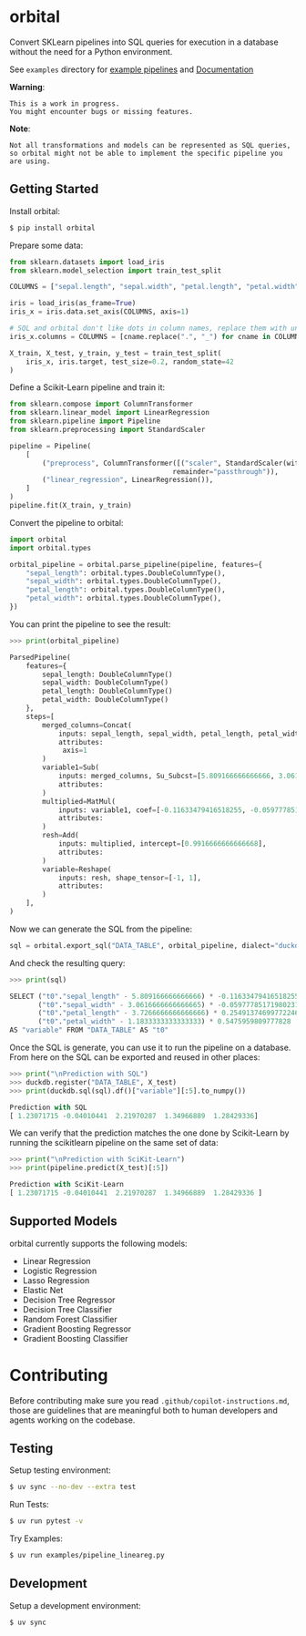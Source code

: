 # orbital

Convert SKLearn pipelines into SQL queries for execution in a database
without the need for a Python environment.

See `examples` directory for [example pipelines](https://github.com/posit-dev/orbital/tree/main/examples) and [Documentation](https://posit-dev.github.io/orbital/)

**Warning**:

    This is a work in progress.
    You might encounter bugs or missing features.

**Note**:

    Not all transformations and models can be represented as SQL queries,
    so orbital might not be able to implement the specific pipeline you are using.

## Getting Started

Install orbital:

```bash
$ pip install orbital
```

Prepare some data:

```python
from sklearn.datasets import load_iris
from sklearn.model_selection import train_test_split

COLUMNS = ["sepal.length", "sepal.width", "petal.length", "petal.width"]

iris = load_iris(as_frame=True)
iris_x = iris.data.set_axis(COLUMNS, axis=1)

# SQL and orbital don't like dots in column names, replace them with underscores
iris_x.columns = COLUMNS = [cname.replace(".", "_") for cname in COLUMNS]

X_train, X_test, y_train, y_test = train_test_split(
    iris_x, iris.target, test_size=0.2, random_state=42
)
```

Define a Scikit-Learn pipeline and train it:

```python
from sklearn.compose import ColumnTransformer
from sklearn.linear_model import LinearRegression
from sklearn.pipeline import Pipeline
from sklearn.preprocessing import StandardScaler

pipeline = Pipeline(
    [
        ("preprocess", ColumnTransformer([("scaler", StandardScaler(with_std=False), COLUMNS)],
                                        remainder="passthrough")),
        ("linear_regression", LinearRegression()),
    ]
)
pipeline.fit(X_train, y_train)
```

Convert the pipeline to orbital:

```python
import orbital
import orbital.types

orbital_pipeline = orbital.parse_pipeline(pipeline, features={
    "sepal_length": orbital.types.DoubleColumnType(),
    "sepal_width": orbital.types.DoubleColumnType(),
    "petal_length": orbital.types.DoubleColumnType(),
    "petal_width": orbital.types.DoubleColumnType(),
})
```

You can print the pipeline to see the result:

```python
>>> print(orbital_pipeline)

ParsedPipeline(
    features={
        sepal_length: DoubleColumnType()
        sepal_width: DoubleColumnType()
        petal_length: DoubleColumnType()
        petal_width: DoubleColumnType()
    },
    steps=[
        merged_columns=Concat(
            inputs: sepal_length, sepal_width, petal_length, petal_width,
            attributes: 
             axis=1
        )
        variable1=Sub(
            inputs: merged_columns, Su_Subcst=[5.809166666666666, 3.0616666666666665, 3.7266666666666666, 1.18333333...,
            attributes: 
        )
        multiplied=MatMul(
            inputs: variable1, coef=[-0.11633479416518255, -0.05977785171980231, 0.25491374699772246, 0.5475959...,
            attributes: 
        )
        resh=Add(
            inputs: multiplied, intercept=[0.9916666666666668],
            attributes: 
        )
        variable=Reshape(
            inputs: resh, shape_tensor=[-1, 1],
            attributes: 
        )
    ],
)
```

Now we can generate the SQL from the pipeline:

```python
sql = orbital.export_sql("DATA_TABLE", orbital_pipeline, dialect="duckdb")
```

And check the resulting query:

```python
>>> print(sql)

SELECT ("t0"."sepal_length" - 5.809166666666666) * -0.11633479416518255 + 0.9916666666666668 +  
       ("t0"."sepal_width" - 3.0616666666666665) * -0.05977785171980231 + 
       ("t0"."petal_length" - 3.7266666666666666) * 0.25491374699772246 + 
       ("t0"."petal_width" - 1.1833333333333333) * 0.5475959809777828 
AS "variable" FROM "DATA_TABLE" AS "t0"
```

Once the SQL is generate, you can use it to run the pipeline on a
database. From here on the SQL can be exported and reused in other
places:

```python
>>> print("\nPrediction with SQL")
>>> duckdb.register("DATA_TABLE", X_test)
>>> print(duckdb.sql(sql).df()["variable"][:5].to_numpy())

Prediction with SQL
[ 1.23071715 -0.04010441  2.21970287  1.34966889  1.28429336]
```

We can verify that the prediction matches the one done by Scikit-Learn
by running the scikitlearn pipeline on the same set of data:

```python
>>> print("\nPrediction with SciKit-Learn")
>>> print(pipeline.predict(X_test)[:5])

Prediction with SciKit-Learn
[ 1.23071715 -0.04010441  2.21970287  1.34966889  1.28429336 ]
```

## Supported Models

orbital currently supports the following models:

-   Linear Regression
-   Logistic Regression
-   Lasso Regression
-   Elastic Net
-   Decision Tree Regressor
-   Decision Tree Classifier
-   Random Forest Classifier
-   Gradient Boosting Regressor
-   Gradient Boosting Classifier

# Contributing

Before contributing make sure you read ``.github/copilot-instructions.md``,
those are guidelines that are meaningful both to human developers and
agents working on the codebase.

## Testing

Setup testing environment:

```bash
$ uv sync --no-dev --extra test
```

Run Tests:

```bash
$ uv run pytest -v
```

Try Examples:

```bash
$ uv run examples/pipeline_lineareg.py
```

## Development

Setup a development environment:

```bash
$ uv sync
```
